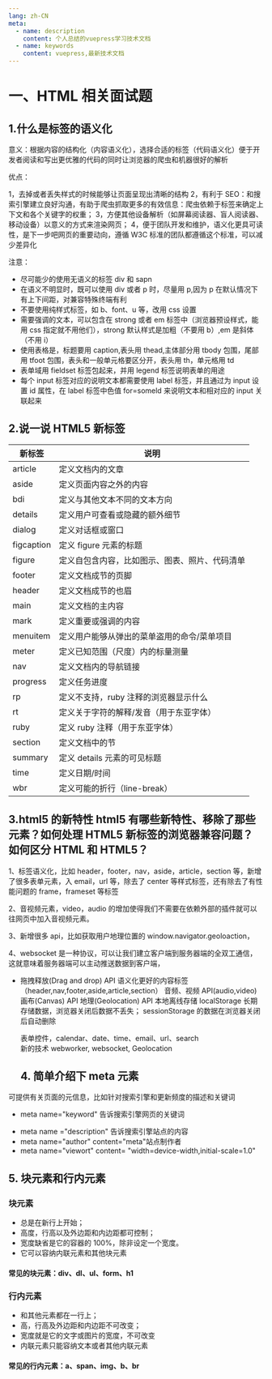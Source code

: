 ```yaml
---
lang: zh-CN
meta:
  - name: description
    content: 个人总结的vuepress学习技术文档
  - name: keywords
    content: vuepress,最新技术文档
---
```


# 一、HTML 相关面试题

## 1.什么是标签的语义化

意义：根据内容的结构化（内容语义化），选择合适的标签（代码语义化）便于开发者阅读和写出更优雅的代码的同时让浏览器的爬虫和机器很好的解析

优点：

1，去掉或者丢失样式的时候能够让页面呈现出清晰的结构
2，有利于 SEO：和搜索引擎建立良好沟通，有助于爬虫抓取更多的有效信息：爬虫依赖于标签来确定上下文和各个关键字的权重；
3，方便其他设备解析（如屏幕阅读器、盲人阅读器、移动设备）以意义的方式来渲染网页；
4，便于团队开发和维护，语义化更具可读性，是下一步吧网页的重要动向，遵循 W3C 标准的团队都遵循这个标准，可以减少差异化

注意：

- 尽可能少的使用无语义的标签 div 和 sapn
- 在语义不明显时，既可以使用 div 或者 p 时，尽量用 p,因为 p 在默认情况下有上下间距，对兼容特殊终端有利
- 不要使用纯样式标签，如 b、font、u 等，改用 css 设置
- 需要强调的文本，可以包含在 strong 或者 em 标签中（浏览器预设样式，能用 css 指定就不用他们），strong 默认样式是加粗（不要用 b）,em 是斜体（不用 i）
- 使用表格是，标题要用 caption,表头用 thead,主体部分用 tbody 包围，尾部用 tfoot 包围，表头和一般单元格要区分开，表头用 th，单元格用 td
- 表单域用 fieldset 标签包起来，并用 legend 标签说明表单的用途
- 每个 input 标签对应的说明文本都需要使用 label 标签，并且通过为 input 设置 id 属性，在 label 标签中色值 for=someld 来说明文本和相对应的 input 关联起来

## 2.说一说 HTML5 新标签

| 新标签     | 说明                                           |
| ---------- | ---------------------------------------------- |
| article    | 定义文档内的文章                               |
| aside      | 定义页面内容之外的内容                         |
| bdi        | 定义与其他文本不同的文本方向                   |
| details    | 定义用户可查看或隐藏的额外细节                 |
| dialog     | 定义对话框或窗口                               |
| figcaption | 定义 figure 元素的标题                         |
| figure     | 定义自包含内容，比如图示、图表、照片、代码清单 |
| footer     | 定义文档成节的页脚                             |
| header     | 定义文档成节的也眉                             |
| main       | 定义文档的主内容                               |
| mark       | 定义重要或强调的内容                           |
| menuitem   | 定义用户能够从弹出的菜单盗用的命令/菜单项目    |
| meter      | 定义已知范围（尺度）内的标量测量               |
| nav        | 定义文档内的导航链接                           |
| progress   | 定义任务进度                                   |
| rp         | 定义不支持，ruby 注释的浏览器显示什么          |
| rt         | 定义关于字符的解释/发音（用于东亚字体）        |
| ruby       | 定义 ruby 注释（用于东亚字体）                 |
| section    | 定义文档中的节                                 |
| summary    | 定义 details 元素的可见标题                    |
| time       | 定义日期/时间                                  |
| wbr        | 定义可能的折行（line-break）                   |

## 3.html5 的新特性 html5 有哪些新特性、移除了那些元素？如何处理 HTML5 新标签的浏览器兼容问题？如何区分 HTML 和 HTML5？

1、标签语义化，比如 header，footer，nav，aside，article，section 等，新增了很多表单元素，入 email，url 等，除去了 center 等样式标签，还有除去了有性能问题的 frame，frameset 等标签

2、音视频元素，video，audio 的增加使得我们不需要在依赖外部的插件就可以往网页中加入音视频元素。

3、新增很多 api，比如获取用户地理位置的 window.navigator.geoloaction，

4、websocket 是一种协议，可以让我们建立客户端到服务器端的全双工通信，这就意味着服务器端可以主动推送数据到客户端，

- 拖拽释放(Drag and drop) API
  语义化更好的内容标签（header,nav,footer,aside,article,section）
  音频、视频 API(audio,video)
  画布(Canvas) API
  地理(Geolocation) API
  本地离线存储 localStorage 长期存储数据，浏览器关闭后数据不丢失；
  sessionStorage 的数据在浏览器关闭后自动删除

  表单控件，calendar、date、time、email、url、search  
  新的技术 webworker, websocket, Geolocation

  ## 4. 简单介绍下 meta 元素

可提供有关页面的元信息，比如针对搜索引擎和更新频度的描述和关键词

- meta name="keyword" 告诉搜索引擎网页的关键词

* meta name ="description" 告诉搜索引擎站点的内容
* meta name="author" content="meta"站点制作者
* meta name="viewort" content= "width=device-width,initial-scale=1.0"

## 5. 块元素和行内元素

### 块元素

- 总是在新行上开始；
- 高度，行高以及外边距和内边距都可控制；
- 宽度缺省是它的容器的 100%，除非设定一个宽度。
- 它可以容纳内联元素和其他块元素

#### 常见的块元素：div、dl、ul、form、h1

### 行内元素

- 和其他元素都在一行上；
- 高，行高及外边距和内边距不可改变；
- 宽度就是它的文字或图片的宽度，不可改变
- 内联元素只能容纳文本或者其他内联元素

#### 常见的行内元素：a、span、img、b、br
